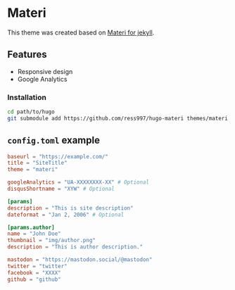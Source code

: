 Materi
===
This theme was created based on [Materi for jekyll](https://github.com/ogaclejapan/materi-for-jekyll).

## Features
- Responsive design
- Google Analytics

### Installation
```sh
cd path/to/hugo
git submodule add https://github.com/ress997/hugo-materi themes/materi
```

## `config.toml` example
```toml
baseurl = "https://example.com/"
title = "SiteTitle"
theme = "materi"

googleAnalytics = "UA-XXXXXXXX-XX" # Optional
disqusShortname = "XYW" # Optional

[params]
description = "This is site description"
dateformat = "Jan 2, 2006" # Optional

[params.author]
name = "John Doe"
thumbnail = "img/author.png"
description = "This is author description."

mastodon = "https://mastodon.social/@mastodon"
twitter = "twitter"
facebook = "XXXX"
github = "github"
```